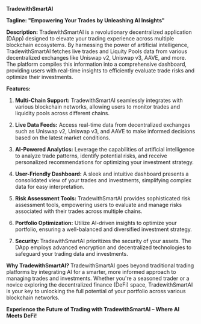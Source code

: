 **TradewithSmartAI**

**Tagline: "Empowering Your Trades by Unleashing AI Insights"**

**Description:**
TradewithSmartAI is a revolutionary decentralized application (DApp) designed to elevate your trading experience across multiple blockchain ecosystems. By harnessing the power of artificial intelligence, TradewithSmartAI fetches live trades and Liquity Pools data from various decentralized exchanges like Uniswap v2, Uniswap v3, AAVE, and more. The platform compiles this information into a comprehensive dashboard, providing users with real-time insights to efficiently evaluate trade risks and optimize their investments.

**Features:**
1. **Multi-Chain Support:** TradewithSmartAI seamlessly integrates with various blockchain networks, allowing users to monitor trades and liquidity pools across different chains.

2. **Live Data Feeds:** Access real-time data from decentralized exchanges such as Uniswap v2, Uniswap v3, and AAVE to make informed decisions based on the latest market conditions.

3. **AI-Powered Analytics:** Leverage the capabilities of artificial intelligence to analyze trade patterns, identify potential risks, and receive personalized recommendations for optimizing your investment strategy.

4. **User-Friendly Dashboard:** A sleek and intuitive dashboard presents a consolidated view of your trades and investments, simplifying complex data for easy interpretation.

5. **Risk Assessment Tools:** TradewithSmartAI provides sophisticated risk assessment tools, empowering users to evaluate and manage risks associated with their trades across multiple chains.

6. **Portfolio Optimization:** Utilize AI-driven insights to optimize your portfolio, ensuring a well-balanced and diversified investment strategy.

7. **Security:** TradewithSmartAI prioritizes the security of your assets. The DApp employs advanced encryption and decentralized technologies to safeguard your trading data and investments.

**Why TradewithSmartAI?**
TradewithSmartAI goes beyond traditional trading platforms by integrating AI for a smarter, more informed approach to managing trades and investments. Whether you're a seasoned trader or a novice exploring the decentralized finance (DeFi) space, TradewithSmartAI is your key to unlocking the full potential of your portfolio across various blockchain networks.

**Experience the Future of Trading with TradewithSmartAI – Where AI Meets DeFi!**
